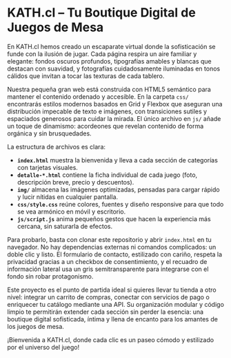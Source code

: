 # KATH.cl – Tu Boutique Digital de Juegos de Mesa

En KATH.cl hemos creado un escaparate virtual donde la sofisticación se funde con la ilusión de jugar. Cada página respira un aire familiar y elegante: fondos oscuros profundos, 
tipografías amables y blancas que destacan con suavidad, y fotografías cuidadosamente iluminadas en tonos cálidos que invitan a tocar las texturas de cada tablero.

Nuestra pequeña gran web está construida con HTML5 semántico para mantener el contenido ordenado y accesible. En la carpeta `css/` encontrarás estilos modernos basados en Grid 
y Flexbox que aseguran una distribución impecable de texto e imágenes, con transiciones sutiles y espaciados generosos para cuidar la mirada. 
El único archivo en `js/` añade un toque de dinamismo: acordeones que revelan contenido de forma orgánica y sin brusquedades.

La estructura de archivos es clara:
- **`index.html`** muestra la bienvenida y lleva a cada sección de categorías con tarjetas visuales.  
- **`detalle-*.html`** contiene la ficha individual de cada juego (foto, descripción breve, precio y descuentos).  
- **`img/`** almacena las imágenes optimizadas, pensadas para cargar rápido y lucir nítidas en cualquier pantalla.  
- **`css/style.css`** reúne colores, fuentes y diseño responsive para que todo se vea armónico en móvil y escritorio.  
- **`js/script.js`** anima pequeños gestos que hacen la experiencia más cercana, sin saturarla de efectos.

Para probarlo, basta con clonar este repositorio y abrir `index.html` en tu navegador. No hay dependencias externas ni comandos complicados: un doble clic y listo. 
El formulario de contacto, estilizado con cariño, respeta la privacidad gracias a un checkbox de consentimiento, y el recuadro de información lateral usa un gris semitransparente 
para integrarse con el fondo sin robar protagonismo.

Este proyecto es el punto de partida ideal si quieres llevar tu tienda a otro nivel: integrar un carrito de compras, conectar con servicios de pago o enriquecer tu catálogo 
mediante una API. Su organización modular y código limpio te permitirán extender cada sección sin perder la esencia: una boutique digital sofisticada, íntima y llena de encanto 
para los amantes de los juegos de mesa.

¡Bienvenida a KATH.cl, donde cada clic es un paseo cómodo y estilizado por el universo del juego!
